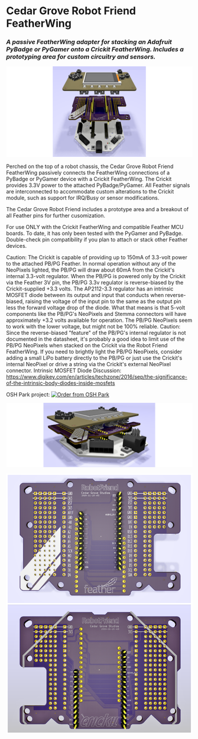# Cedar Grove Robot Friend FeatherWing

### _A passive FeatherWing adapter for stacking an Adafruit PyBadge or PyGamer onto a Crickit FeatherWing. Includes a prototyping area for custom circuitry and sensors._

![Image of Module](https://github.com/CedarGroveStudios/Robot_Friend_FeatherWing/blob/master/photos%20and%20graphics/Robot_Friend_expl_wide.png)

Perched on the top of a robot chassis, the Cedar Grove Robot Friend FeatherWing passively connects the FeatherWing connections of a PyBadge or PyGamer device with a Crickit FeatherWing. The Crickit provides 3.3V power to the attached PyBadge/PyGamer. All Feather signals are interconnected to accommodate custom alterations to the Crickit module, such as support for IRQ/Busy or sensor modifications.

The Cedar Grove Robot Friend includes a prototype area and a breakout of all Feather pins for further cusomization.

For use ONLY with the Crickit FeatherWing and compatible Feather MCU boards. To date, it has only been tested with the PyGamer and PyBadge. Double-check pin compatibility if you plan to attach or stack other Feather devices.

Caution: The Crickit is capable of providing up to 150mA of 3.3-volt power to the attached PB/PG Feather. In normal operation without any of the NeoPixels lighted, the PB/PG will draw about 60mA from the Crickit's internal 3.3-volt regulator. 
When the PB/PG is powered only by the Crickit via the Feather 3V pin, the PB/PG 3.3v regulator is reverse-biased by the Crickit-supplied +3.3 volts. The AP2112-3.3 regulator has an intrinsic MOSFET diode between its output and input that conducts when reverse-biased, raising the voltage of the input pin to the same as the output pin less the forward voltage drop of the diode. What that means is that 5-volt components like the PB/PG's NeoPixels and Stemma connectors will have approximately +3.2 volts available for operation. The PB/PG NeoPixels seem to work with the lower voltage, but might not be 100% reliable. 
Caution: Since the reverse-biased "feature" of the PB/PG's internal regulator is not documented in the datasheet, it's probably a good idea to limit use of the PB/PG NeoPixels when stacked on the Crickit via the Robot Friend FeatherWing. If you need to brightly light the PB/PG NeoPixels, consider adding a small LiPo battery directly to the PB/PG or just use the Crickit's internal NeoPixel or drive a string via the Crickit's external NeoPixel connector.
Intrinsic MOSFET Diode Discussion: https://www.digikey.com/en/articles/techzone/2016/sep/the-significance-of-the-intrinsic-body-diodes-inside-mosfets

OSH Park project: <a href="https://oshpark.com/shared_projects/N1lNaemv"><img src="https://oshpark.com/assets/badge-5b7ec47045b78aef6eb9d83b3bac6b1920de805e9a0c227658eac6e19a045b9c.png" alt="Order from OSH Park"></img></a>

![Image of Module](https://github.com/CedarGroveStudios/Robot_Friend_FeatherWing/blob/master/photos%20and%20graphics/Robot_Friend_glam_wide.png)

![Image of Module](https://github.com/CedarGroveStudios/Robot_Friend_FeatherWing/blob/master/photos%20and%20graphics/Robot_Friend_PCB_combo.png)

